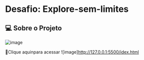 # Desafio: Explore-sem-limites

## 💻 Sobre o Projeto

![image](https://github.com/Souzasud/explore_sem_limites/assets/133075307/4fa77651-2600-451c-8ce7-fe493c9014a3)

🔗Clique aquinpara acessar
![image]http://127.0.0.1:5500/idex.html
